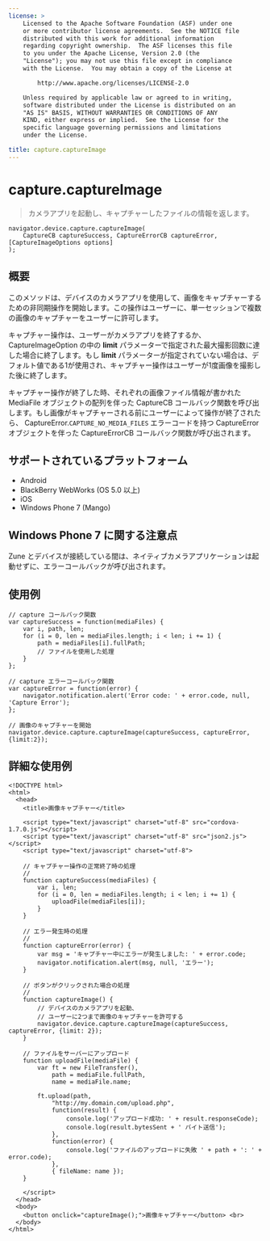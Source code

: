 ```yaml
---
license: >
    Licensed to the Apache Software Foundation (ASF) under one
    or more contributor license agreements.  See the NOTICE file
    distributed with this work for additional information
    regarding copyright ownership.  The ASF licenses this file
    to you under the Apache License, Version 2.0 (the
    "License"); you may not use this file except in compliance
    with the License.  You may obtain a copy of the License at

        http://www.apache.org/licenses/LICENSE-2.0

    Unless required by applicable law or agreed to in writing,
    software distributed under the License is distributed on an
    "AS IS" BASIS, WITHOUT WARRANTIES OR CONDITIONS OF ANY
    KIND, either express or implied.  See the License for the
    specific language governing permissions and limitations
    under the License.

title: capture.captureImage
---
```


capture.captureImage
====================

> カメラアプリを起動し、キャプチャーしたファイルの情報を返します。

    navigator.device.capture.captureImage(
        CaptureCB captureSuccess, CaptureErrorCB captureError, [CaptureImageOptions options]
    );

概要
-----------

このメソッドは、デバイスのカメラアプリを使用して、画像をキャプチャーするための非同期操作を開始します。この操作はユーザーに、単一セッションで複数の画像のキャプチャーをユーザーに許可します。

キャプチャー操作は、ユーザーがカメラアプリを終了するか、 CaptureImageOption の中の __limit__ パラメーターで指定された最大撮影回数に達した場合に終了します。もし __limit__ パラメーターが指定されていない場合は、デフォルト値である1が使用され、キャプチャー操作はユーザーが1度画像を撮影した後に終了します。

キャプチャー操作が終了した時、それぞれの画像ファイル情報が書かれた MediaFile オブジェクトの配列を伴った CaptureCB コールバック関数を呼び出します。もし画像がキャプチャーされる前にユーザーによって操作が終了されたら、 CaptureError.`CAPTURE_NO_MEDIA_FILES` エラーコードを持つ CaptureError オブジェクトを伴った CaptureErrorCB コールバック関数が呼び出されます。

サポートされているプラットフォーム
-------------------

- Android
- BlackBerry WebWorks (OS 5.0 以上)
- iOS
- Windows Phone 7 (Mango)

Windows Phone 7 に関する注意点
----------------------

Zune とデバイスが接続している間は、ネイティブカメラアプリケーションは起動せずに、エラーコールバックが呼び出されます。

使用例
-------------

    // capture コールバック関数
    var captureSuccess = function(mediaFiles) {
        var i, path, len;
        for (i = 0, len = mediaFiles.length; i < len; i += 1) {
            path = mediaFiles[i].fullPath;
            // ファイルを使用した処理
        }
    };

    // capture エラーコールバック関数
    var captureError = function(error) {
        navigator.notification.alert('Error code: ' + error.code, null, 'Capture Error');
    };

    // 画像のキャプチャーを開始
    navigator.device.capture.captureImage(captureSuccess, captureError, {limit:2});

詳細な使用例
------------

    <!DOCTYPE html>
    <html>
      <head>
        <title>画像キャプチャー</title>

        <script type="text/javascript" charset="utf-8" src="cordova-1.7.0.js"></script>
        <script type="text/javascript" charset="utf-8" src="json2.js"></script>
        <script type="text/javascript" charset="utf-8">

        // キャプチャー操作の正常終了時の処理
        //
        function captureSuccess(mediaFiles) {
            var i, len;
            for (i = 0, len = mediaFiles.length; i < len; i += 1) {
                uploadFile(mediaFiles[i]);
            }
        }

        // エラー発生時の処理
        //
        function captureError(error) {
            var msg = 'キャプチャー中にエラーが発生しました: ' + error.code;
            navigator.notification.alert(msg, null, 'エラー');
        }

        // ボタンがクリックされた場合の処理
        //
        function captureImage() {
            // デバイスのカメラアプリを起動、
            // ユーザーに2つまで画像のキャプチャーを許可する
            navigator.device.capture.captureImage(captureSuccess, captureError, {limit: 2});
        }

        // ファイルをサーバーにアップロード
        function uploadFile(mediaFile) {
            var ft = new FileTransfer(),
                path = mediaFile.fullPath,
                name = mediaFile.name;

            ft.upload(path,
                "http://my.domain.com/upload.php",
                function(result) {
                    console.log('アップロード成功: ' + result.responseCode);
                    console.log(result.bytesSent + ' バイト送信');
                },
                function(error) {
                    console.log('ファイルのアップロードに失敗 ' + path + ': ' + error.code);
                },
                { fileName: name });
        }

        </script>
      </head>
      <body>
        <button onclick="captureImage();">画像キャプチャー</button> <br>
      </body>
    </html>


